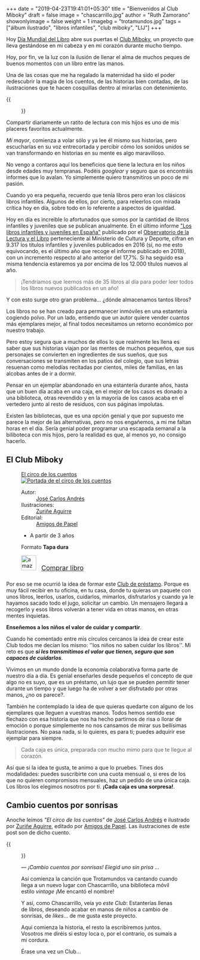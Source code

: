 +++
date = "2019-04-23T19:41:01+05:30"
title = "Bienvenidos al Club Miboky"
draft = false
image = "chascarrillo.jpg"
author = "Ruth Zamorano"
showonlyimage = false
weight = 1
imagebg = "trotamundos.jpg"
tags = ["álbum ilustrado", "libros infantiles", "club miboky", "LIJ"]
+++

Hoy [Día Mundial del Libro](https://es.unesco.org/commemorations/worldbookday) abre sus puertas el [Club Miboky](https://miboky.es/club), un proyecto que lleva gestándose en mi cabeza y en mi corazón durante mucho tiempo.

Hoy, por fin, ve la luz con la ilusión de llenar el alma de muchos peques de buenos momentos con un libro entre las manos.
<!--more-->

Una de las cosas que me ha regalado la maternidad ha sido el poder redescubrir la magia de los cuentos, de las historias bien contadas, de las ilustraciones que te hacen cosquillas dentro al mirarlas con detenimiento. 

<div class="thumb">
{{<figure src="/img/posts/gonza-leyendo.jpg">}}
</div>
Compartir diariamente un ratito de lectura con mis hijos es uno de mis placeres favoritos actualmente. 

*Mi mayor*, comienza a volar sólo y ya lee él mismo sus historias, pero escucharlas en su voz entrecortada y percibir cómo los sonidos unidos se van transformando en historias en su mente es algo maravilloso.

No vengo a contaros aquí los beneficios que tiene la lectura en los niños desde edades muy tempranas. Podéis *googlear* y seguro que os encontráis informes que lo avalan. Yo simplemente quiero transmitiros un poco de mi pasión.

Cuando yo era pequeña, recuerdo que tenía libros pero eran los clásicos libros infantiles. Algunos de ellos, por cierto, para releerlos con mirada crítica hoy en día, sobre todo en lo referente a aspectos de igualdad. 

Hoy en día es increible lo afortunados que somos por la cantidad de libros infantiles y juveniles que se publican anualmente. En el último informe ["Los libros infantiles y juveniles en España"](http://www.culturaydeporte.gob.es/dam/jcr:53565001-abea-4cac-a6e8-7b77b209c39b/InformeLIJ-2018.pdf) publicado por el [Observatorio de la Lectura y el Libro](http://www.culturaydeporte.gob.es/cultura/areas/libro/mc/observatoriolect/inicio.html) perteneciente al Ministerio de Cultura y Deporte, cifran en 9.317 los títulos infantiles y juveniles publicados en 2016 (sí, no me esto equivocando, es el último año que recoge el informe publicado en 2018), con un incremento respecto al año anterior del 17,7%. Si ha seguido esa misma tendencia estaremos ya  por encima de los 12.000 títulos nuevos al año. 

 >¡Tendríamos que leernos más de 35 libros al día para poder leer todos los libros nuevos publicados en un año!

Y con esto surge otro gran problema... ¿dónde almacenamos tantos libros? 

Los libros no se han creado para permanecer inmóviles en una estanteria cogiendo polvo. Por un lado, entiendo que un autor quiere vender cuantos más ejemplares mejor, al final todos necesitamos un retorno económico por nuestro trabajo.

Pero estoy segura que a muchos de ellos lo que realmente les llena es saber que sus historias viajan por las mentes de muchos pequeños, que sus personajes se convierten en ingredientes de sus sueños, que sus conversaciones se transmiten en los patios del colegio, que sus letras resuenan como melodías recitadas por cientos, miles de familias, en las alcobas antes de ir a dormir.

Pensar en un ejemplar abandonado en una estantería durante años, hasta que un buen día acaba en una caja, en el mejor de los casos es donado a una biblioteca, otras revendido y en la mayoría de los casos acaba en el vertedero junto al resto de residuos, con sus páginas impolutas.

Existen las bibliotecas, que es una opción genial y que por supuesto me parece la mejor de las alternativas, pero no nos engañemos, a mi me faltan horas en el día. Sería genial poder programar una escapada semanal a la biliboteca con mis hijos, pero la realidad es que, al menos yo, no consigo hacerlo.

## El Club Miboky

<aside class="right">
    <figure class="book">
    	<figcaption class="bookTitle"><a href="https://miboky.es/libros/informacion/EL-CIRCO-DE-LOS-CUENTOS-_-2231">
    El circo de los cuentos</a></figcaption>     
         <div class="book-cover">                      
    		<a href="https://miboky.es/libros/informacion/EL-CIRCO-DE-LOS-CUENTOS-_-2231">
    <img src="https://images-eu.ssl-images-amazon.com/images/I/51ISQfOqhRL.jpg" alt="Portada de el circo de los cuentos"></a></div>   
			<div class="bookDataBox">
                <dl class="bookData">
                    <dt>Autor:</dt>
                    <dd><a href="https://miboky.es/busqueda/libros?creatorOrPublisher=Autores%3AJOS%C3%89+CARLOS+ANDR%C3%89S+GONZ%C3%81LEZ">José Carlos Andrés</a>                                    
                    </dd>
                    <dt>Ilustraciones:</dt>
                    <dd>
                        <a href="https://miboky.es/busqueda/libros?creatorOrPublisher=Autores%3AZuri%C3%B1e+Aguirre+Lamas">Zuriñe Aguirre</a>                                
                    </dd>
                    <dt>Editorial:</dt>
                    <dd>
                        <a href="https://miboky.es/busqueda/libros?creatorOrPublisher=Editoriales%3AAmigos+de+Papel">
                            Amigos de Papel
                        </a>
                    </dd>
                </dl>
                <div class="filters">                               
			    <ul class="filters horizontal">
			        <li><span class="icon-age3"></span>A partir de 3 años</li>
			    </ul>
			    <p>Formato <strong>Tapa dura</strong></p>
			     <div style="padding-bottom: 10px">
                        <img src="/assets/amazon-logo.jpeg" alt="amazon" style="height: 40px; padding-right: 10px">
                        <a href="https://www.amazon.es/CIRCO-CUENTOS-CARLOS-ANDR%C3%89S-GONZ%C3%81LEZ/dp/8494284665?SubscriptionId=AKIAJIIJ3YH2A2K7Z5SQ&tag=mibokyes-21&linkCode=xm2&camp=2025&creative=165953&creativeASIN=8494284665" target="_blank" style="font-size: 1.25em">Comprar libro</a>
                    </div>
                </div><!--// filters -->
            </div>
    </figure>
</aside>


Por eso se me ocurrió la idea de formar este [Club de préstamo](https://miboky.es/club). Porque es muy fácil recibir en tu oficina, en tu casa, donde tu quieras un paquete con unos libros, leerlos, usarlos, cuidarlos, mimarlos, disfrutarlos y cuando ya le hayamos sacado todo el jugo,  solicitar un cambio. Un mensajero llegará a recogerlo y esos libros volverán a tener vida en otras manos, en otras mentes inquietas. 

**Enseñemos a los niños el valor de cuidar y compartir**.

Cuando he comentado entre mis círculos cercanos la idea de crear este Club todos me decían los mismo: ''los niños no saben cuidar los libros''. Mi reto es que ***si les transmitimos el valor que tienen, seguro que son capaces de cuidarlos***.

Vivimos en un mundo donde la economía colaborativa forma parte de nuestro día a día. Es genial enseñarles desde pequeños el concepto de que algo no es suyo, que es un préstamo, un lujo que se pueden permitir tener durante un tiempo y que luego ha de volver a ser disfrutado por otras manos, ¿no os parece?.

También he contemplado la idea de que quieras quedarte con alguno de los ejemplares que lleguen a vuestras manos. Todos hemos sentido ese flechazo con esa historia que nos ha hecho partirnos de risa o llorar de emoción o porque simplemente  no nos cansamos de mirar sus bellísimas ilustraciones. No pasa nada, si lo quieres, es para ti; puedes adquirir ese ejemplar para siempre.

>Cada caja es única, preparada con mucho mimo para que te llegue al corazón.

Así que si la idea te gusta, te animo a que lo pruebes. Tines dos modalidades: puedes suscribirte con una cuota mensual o, si eres de los que no quieren compromisos mensuales, haz un pedido de una única caja. Los libros los elegimos nosotros por ti. **¡Cada caja es una sorpresa!**. 


## Cambio cuentos por sonrisas

Anoche leímos *"El circo de los cuentos"* de <a href="http://www.josecarlosandres.es/" target="_blank">José Carlos Andrés</a> e ilustrado por <a href="http://www.zuaguirre.es/" target="_blank">Zuriñe Aguirre</a>, editado por <a href="https://www.amigosdepapel.es/" target="_blank">Amigos de Papel</a>. Las ilustraciones de este post son de dicho cuento.


{{<figure src="/img/posts/cambiocuentosporsonrisas.jpg">}}




&mdash; *¡Cambio cuentos por sonrisas! Elegid uno sin prisa ...*
 


Así comienza la canción que Trotamundos va cantando cuando llega a un nuevo lugar con Chascarrillo, una biblioteca móvil estilo *vintage* ¡Me encantó el nombre! 

Y así, como Chascarrillo, veía yo *este Club*: Estanterías llenas de libros, deseando acabar en manos de niños a cambio de sonrisas, de *likes*... de me gusta este proyecto.

Aquí comienza la historia, el resto la escribiremos juntos. Vosotros me diréis si estoy loca o, por el contrario, os sumais a mi cordura. 

Érase una vez un Club...
    

